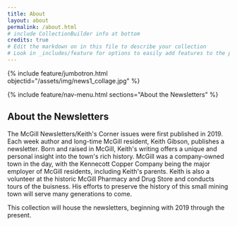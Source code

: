 ```yaml
---
title: About
layout: about
permalink: /about.html
# include CollectionBuilder info at bottom
credits: true
# Edit the markdown on in this file to describe your collection
# Look in _includes/feature for options to easily add features to the page
---
```

{% include feature/jumbotron.html objectid="/assets/img/news1_collage.jpg" %}

{% include feature/nav-menu.html sections="About the Newsletters" %}

## About the Newsletters
The McGill Newsletters/Keith's Corner issues were first published in 2019. Each week author and long-time McGill resident, Keith Gibson, publishes a newsletter. Born and raised in McGill, Keith's writing offers a unique and personal insight into the town's rich history. McGill was a company-owned town in the day, with the Kennecott Copper Company being the major employer of McGill residents, including Keith's parents. Keith is also a volunteer at the historic McGill Pharmacy and Drug Store and conducts tours of the buisness. His efforts to preserve the history of this small mining town will serve many generations to come.

This collection will house the newsletters, beginning with 2019 through the present.
